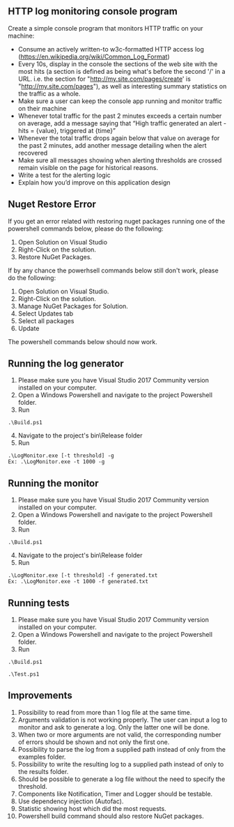 ## HTTP log monitoring console program ##

Create a simple console program that monitors HTTP traffic on your machine:

* Consume an actively written-to w3c-formatted HTTP access log (https://en.wikipedia.org/wiki/Common_Log_Format)
* Every 10s, display in the console the sections of the web site with the most hits (a section is defined as being what's before the second '/' in a URL. i.e. the section for "http://my.site.com/pages/create' is "http://my.site.com/pages"), as well as interesting summary statistics on the traffic as a whole.
* Make sure a user can keep the console app running and monitor traffic on their machine
* Whenever total traffic for the past 2 minutes exceeds a certain number on average, add a message saying that “High traffic generated an alert - hits = {value}, triggered at {time}”
* Whenever the total traffic drops again below that value on average for the past 2 minutes, add another message detailing when the alert recovered
* Make sure all messages showing when alerting thresholds are crossed remain visible on the page for historical reasons.
* Write a test for the alerting logic
* Explain how you’d improve on this application design

## Nuget Restore Error ##
If you get an error related with restoring nuget packages running one of the powershell commands below, please do the following:
1. Open Solution on Visual Studio
2. Right-Click on the solution.
3. Restore NuGet Packages.

If by any chance the powerhsell commands below still don't work, please do the following:

1. Open Solution on Visual Studio.
2. Right-Click on the solution.
3. Manage NuGet Packages for Solution.
4. Select Updates tab
5. Select all packages
6. Update

The powershell commands below should now work.

## Running the log generator ##
1. Please make sure you have Visual Studio 2017 Community version installed on your computer.
2. Open a Windows Powershell and navigate to the project Powershell folder.
3. Run
```
.\Build.ps1
```
4. Navigate to the project's bin\Release folder
5. Run
```
.\LogMonitor.exe [-t threshold] -g
Ex: .\LogMonitor.exe -t 1000 -g
```

## Running the monitor ##
1. Please make sure you have Visual Studio 2017 Community version installed on your computer.
2. Open a Windows Powershell and navigate to the project Powershell folder.
3. Run
```
.\Build.ps1
```
4. Navigate to the project's bin\Release folder
5. Run
```
.\LogMonitor.exe [-t threshold] -f generated.txt
Ex: .\LogMonitor.exe -t 1000 -f generated.txt
```

## Running tests ##
1. Please make sure you have Visual Studio 2017 Community version installed on your computer.
2. Open a Windows Powershell and navigate to the project Powershell folder.
3. Run
```
.\Build.ps1
```
```
.\Test.ps1
```

## Improvements ##
1. Possibility to read from more than 1 log file at the same time.
2. Arguments validation is not working properly. The user can input a log to monitor and ask to generate a log. Only the latter one will be done.
3. When two or more arguments are not valid, the corresponding number of errors should be shown and not only the first one.
4. Possibility to parse the log from a supplied path instead of only from the examples folder.
5. Possibility to write the resulting log to a supplied path instead of only to the results folder.
6. Should be possible to generate a log file without the need to specify the threshold.
7. Components like Notification, Timer and Logger should be testable.
8. Use dependency injection (Autofac).
9. Statistic showing host which did the most requests.
10. Powershell build command should also restore NuGet packages.
